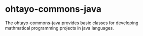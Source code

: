 # ohtayo-commons-java
The ohtayo-commons-java provides basic classes for developing mathmatical programming projects in java languages.
